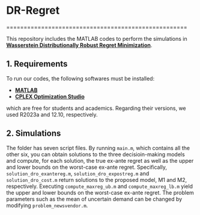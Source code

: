 # DR-Regret
====================================================

This repository includes the MATLAB codes to perform the simulations in **[Wasserstein Distributionally Robust Regret Minimization][paper_link]**.

## 1. Requirements
To run our codes, the following softwares must be installed:
- **[MATLAB][MATLAB]**
- **[CPLEX Optimization Studio][CPLEX]**

which are free for students and academics. Regarding their versions, we used R2023a and 12.10, respectively. 

## 2. Simulations 
The folder has seven script files. By running `main.m`, which contains all the other six, you can obtain solutions to the three decisioin-making models and compute, for each solution, the true ex-ante regret as well as the upper and lower bounds on the worst-case ex-ante regret.
Specifically, `solution_dro_exantereg.m`, `solution_dro_expostreg.m` and `solution_dro_cost.m` return solutions to the proposed model, M1 and M2, respectively.
Executing `compute_maxreg_ub.m` and `compute_maxreg_lb.m` yield the upper and lower bounds on the worst-case ex-ante regret. 
The problem parameters such as the mean of uncertain demand can be changed by modifying `problem_newsvendor.m`.

[paper_link]: ..
[MATLAB]: https://matlab.mathworks.com
[CPLEX]: https://www.ibm.com/products/ilog-cplex-optimization-studio
